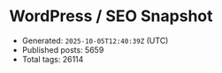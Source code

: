 # WordPress / SEO Snapshot

- Generated: `2025-10-05T12:40:39Z` (UTC)
- Published posts: 5659
- Total tags: 26114
